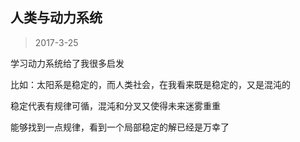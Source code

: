 ## 人类与动力系统
> 2017-3-25

学习动力系统给了我很多启发

比如：太阳系是稳定的，而人类社会，在我看来既是稳定的，又是混沌的

稳定代表有规律可循，混沌和分叉又使得未来迷雾重重

能够找到一点规律，看到一个局部稳定的解已经是万幸了